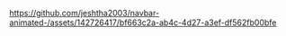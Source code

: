 

https://github.com/jeshtha2003/navbar-animated-/assets/142726417/bf663c2a-ab4c-4d27-a3ef-df562fb00bfe


